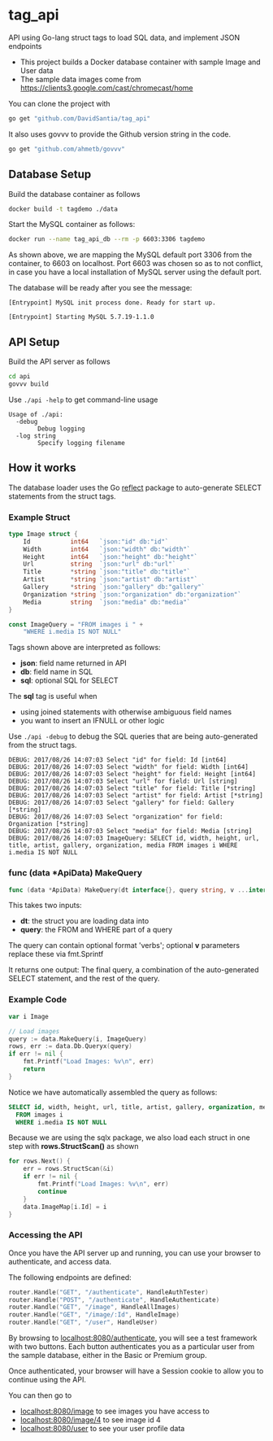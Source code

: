 # tag_api
API using Go-lang struct tags to load SQL data, and implement JSON endpoints

* This project builds a Docker database container with sample Image and User data
* The sample data images come from https://clients3.google.com/cast/chromecast/home

You can clone the project with
```sh
go get "github.com/DavidSantia/tag_api"
```

It also uses govvv to provide the Github version string in the code.
```sh
go get "github.com/ahmetb/govvv"
```

## Database Setup

Build the database container as follows
```sh
docker build -t tagdemo ./data
```

Start the MySQL container as follows:
```sh
docker run --name tag_api_db --rm -p 6603:3306 tagdemo
```
As shown above, we are mapping the MySQL default port 3306 from the container, to 6603 on localhost.  Port 6603 was chosen so as to not conflict, in case you have a local installation of MySQL server using the default port.

The database will be ready after you see the message:
```
[Entrypoint] MySQL init process done. Ready for start up.

[Entrypoint] Starting MySQL 5.7.19-1.1.0
```

## API Setup

Build the API server as follows
```sh
cd api
govvv build
```

Use `./api -help` to get command-line usage
```
Usage of ./api:
  -debug
    	Debug logging
  -log string
    	Specify logging filename
```

## How it works

The database loader uses the Go [reflect](https://golang.org/pkg/reflect) package to auto-generate SELECT statements from the struct tags.

### Example Struct
```go
type Image struct {
	Id           int64   `json:"id" db:"id"`
	Width        int64   `json:"width" db:"width"`
	Height       int64   `json:"height" db:"height"`
	Url          string  `json:"url" db:"url"`
	Title        *string `json:"title" db:"title"`
	Artist       *string `json:"artist" db:"artist"`
	Gallery      *string `json:"gallery" db:"gallery"`
	Organization *string `json:"organization" db:"organization"`
	Media        string  `json:"media" db:"media"`
}

const ImageQuery = "FROM images i " +
	"WHERE i.media IS NOT NULL"
```
Tags shown above are interpreted as follows:
* **json**: field name returned in API
* **db**: field name in SQL
* **sql**: optional SQL for SELECT

The **sql** tag is useful when
* using joined statements with otherwise ambiguous field names
* you want to insert an IFNULL or other logic

Use `./api -debug` to debug the SQL queries that are being auto-generated from the struct tags.
```
DEBUG: 2017/08/26 14:07:03 Select "id" for field: Id [int64]
DEBUG: 2017/08/26 14:07:03 Select "width" for field: Width [int64]
DEBUG: 2017/08/26 14:07:03 Select "height" for field: Height [int64]
DEBUG: 2017/08/26 14:07:03 Select "url" for field: Url [string]
DEBUG: 2017/08/26 14:07:03 Select "title" for field: Title [*string]
DEBUG: 2017/08/26 14:07:03 Select "artist" for field: Artist [*string]
DEBUG: 2017/08/26 14:07:03 Select "gallery" for field: Gallery [*string]
DEBUG: 2017/08/26 14:07:03 Select "organization" for field: Organization [*string]
DEBUG: 2017/08/26 14:07:03 Select "media" for field: Media [string]
DEBUG: 2017/08/26 14:07:03 ImageQuery: SELECT id, width, height, url, title, artist, gallery, organization, media FROM images i WHERE i.media IS NOT NULL
```

### func (data *ApiData) MakeQuery
```go
func (data *ApiData) MakeQuery(dt interface{}, query string, v ...interface{}) (finalq string)
```
This takes two inputs:
* **dt**: the struct you are loading data into
* **query**: the FROM and WHERE part of a query

The query can contain optional format 'verbs'; optional **v** parameters replace these via fmt.Sprintf

It returns one output:
The final query, a combination of the auto-generated SELECT statement, and the rest of the query.

### Example Code
```go
var i Image

// Load images
query := data.MakeQuery(i, ImageQuery)
rows, err := data.Db.Queryx(query)
if err != nil {
	fmt.Printf("Load Images: %v\n", err)
	return
}
```

Notice we have automatically assembled the query as follows:
```sql
SELECT id, width, height, url, title, artist, gallery, organization, media
  FROM images i
  WHERE i.media IS NOT NULL
```

Because we are using the sqlx package, we also load each struct in one step with **rows.StructScan()** as shown
```go
for rows.Next() {
	err = rows.StructScan(&i)
	if err != nil {
		fmt.Printf("Load Images: %v\n", err)
		continue
	}
	data.ImageMap[i.Id] = i
}
```
### Accessing the API
Once you have the API server up and running, you can use your browser to authenticate, and access data.

The following endpoints are defined:
```go
router.Handle("GET", "/authenticate", HandleAuthTester)
router.Handle("POST", "/authenticate", HandleAuthenticate)
router.Handle("GET", "/image", HandleAllImages)
router.Handle("GET", "/image/:Id", HandleImage)
router.Handle("GET", "/user", HandleUser)
```

By browsing to [localhost:8080/authenticate](http://localhost:8080/authenticate), you will see a test framework with two buttons.  Each button authenticates you as a particular user from the sample database, either in the Basic or Premium group.

Once authenticated, your browser will have a Session cookie to allow you to continue using the API.

You can then go to

* [localhost:8080/image](http://localhost:8080/image) to see images you have access to
* [localhost:8080/image/4](http://localhost:8080/image/4) to see image id 4
* [localhost:8080/user](http://localhost:8080/user) to see your user profile data
